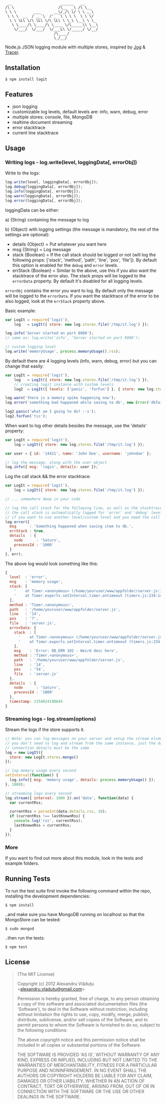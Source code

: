      __                      ______   __
    /\ \                    /\__  _\ /\ \__
    \ \ \        ___      __\/_/\ \/ \ \ ,_\
     \ \ \  __  / __`\  /'_ `\ \ \ \  \ \ \/
      \ \ \L\ \/\ \L\ \/\ \L\ \ \_\ \__\ \ \_
       \ \____/\ \____/\ \____ \/\_____\\ \__\
        \/___/  \/___/  \/___L\ \/_____/ \/__/
                          /\____/
                          \_/__/

  Node.js JSON logging module with multiple stores, inspired by [Jog](https://github.com/visionmedia/jog) & [Tracer](https://github.com/baryon/tracer).

## Installation

    $ npm install logit

## Features

  - json logging
  - customizable log levels, default levels are: info, warn, debug, error
  - multiple stores: console, file, MongoDB
  - realtime document streaming
  - error stacktrace
  - current line stacktrace

## Usage

### Writing logs - log.write(level, loggingData[, errorObj])

  Write to the logs:

```js
log.write(level, loggingData[, errorObj]);
log.debug(loggingData[, errorObj]);
log.info(loggingData[, errorObj]);
log.warn(loggingData[, errorObj]);
log.error(loggingData[, errorObj]);
```

  loggingData can be either:

  a) {String} containing the message to log

  b) {Object} with logging settings (the message is mandatory, the rest of the settings are optional):
  - details {Object}   = Put whatever you want here
  - msg {String}       = Log message
  - stack {Boolean}    = If the call stack should be logged or not (will log the following props: ['stack', 'method', 'path', 'line', 'pos', 'file']). By default this option is enabled for the `debug` and `error` levels.
  - errStack {Boolean} = Similar to the above, use this if you also want the stacktrace of the error also. The stack props will be logged to the `errorData` property. By default it's disabled for all logging levels.

  `errorObj` contains the error you want to log. By default only the message will be logged to the `errorData`. If you want the stacktrace of the error to be also logged, look at the `errStack` property above.

  Basic example:

```js
var LogIt = require('logit'),
    log   = LogIt({ store: new log.stores.file('/tmp/it.log') });

log.info('Server started on port 8080');
// same as: log.write('info', 'Server started on port 8080');

// custom logging level
log.write('memoryUsage', process.memoryUsage().rss);
```

  By default there are 4 logging levels (info, warn, debug, error) but you can change that easily:

```js
var LogIt = require('logit'),
    log   = LogIt({ store: new log.stores.file('/tmp/it.log') }),
    // creating logit instance with custom levels
    log2  = LogIt({ levels: ['panic', 'forFun'] }, { store: new log.stores.file('/tmp/it2.log') });

log.warn('there is a memory spike happening now');
log.error('something bad happened while saving to db', new Error('dbfail'));

log2.panic('what am I going to do? :-s');
log2.forFun('tic');
```

  When want to log other details besides the message, use the 'details' property:

```js
var LogIt = require('logit'),
    log = LogIt({ store: new log.stores.file('/tmp/it.log') });

var user = { id: '14421', name: 'John Doe', username: 'johndoe' };

// log the message, along with the user object
log.info({ msg: 'login', details: user });
```

  Log the call stack && the error stacktrace:

```js
var LogIt = require('logit'),
    log = LogIt({ store: new log.stores.file('/tmp/it.log') });

// ... somewhere deep in your code

// log the call stack for the following line, as well as the stacktrace for the error
// the call stack is automatically logged for 'error' and 'debug' levels
// if you want to use another level/custom level and you need the call stack can pass `stack: true`
log.error({
  msg      : 'Something happened when saving item to db.',
  errStack : true,
  details  : {
    node      : 'Saturn',
    processId : '1000'
  }
}, err);
```

  The above log would look something like this:

```js
{
  level  : 'error',
  msg    : 'memory usage',
  stack: [
    '    at Timer.<anonymous> (/home/youruser/www/appfolder/server.js:14:7)',
    '    at Timer.exports.setInterval.timer.ontimeout (timers.js:234:14)'
  ],
  method : 'Timer.<anonymous>',
  path   : '/home/youruser/www/appfolder/server.js',
  line   : '14',
  pos    : '7',
  file   : 'server.js',
  errorData: {
    stack  : [
      '    at Timer.<anonymous> (/home/youruser/www/appfolder/server.js:14:54)',
      '    at Timer.exports.setInterval.timer.ontimeout (timers.js:234:14)'
    ],
    msg    : 'Error: DB_ERR 102 - Weird desc here',
    method : 'Timer.<anonymous>',
    path   : '/home/youruser/www/appfolder/server.js',
    line   : '14',
    pos    : '54',
    file   : 'server.js'
  },
  details  : {
    node      : 'Saturn',
    processId : '1000'
  },
  timestamp: 1354024190645
}
```

### Streaming logs - log.stream(options)

  Stream the logs if the store supports it.

```js
// Note: you can log messages on your server and setup the stream elsewhere
// you don't need to log and stream from the same instance, just the database
// connection details must be the same
log = new LogIt({
  store: new LogIt.stores.mongo()
});

// log memory usage every second
setInterval(function() {
  log.info({ msg: 'memory usage', details: process.memoryUsage() });
}, 1000);

// streaming logs every second
log.stream({ interval: 1000 }).on('data', function(data) {
  var currentRss;

  currentRss = parseInt(data.details.rss, 10);
  if (currentRss !== lastKnownRss) {
    console.log('rss', currentRss);
    lastKnownRss = currentRss;
  }
});
```

### More

  If you want to find out more about this module, look in the tests and example folders.

## Running Tests

  To run the test suite first invoke the following command within the repo, installing the development dependencies:

    $ npm install

  ..and make sure you have MongoDB running on localhost so that the MongoStore can be tested:

    $ sudo mongod

  ..then run the tests:

    $ npm test

## License

>(The MIT License)
>
>Copyright (c) 2012 Alexandru Vl&#259;du&#355;u &lt;alexandru.vladutu@gmail.com&gt;
>
>Permission is hereby granted, free of charge, to any person obtaining
>a copy of this software and associated documentation files (the
>'Software'), to deal in the Software without restriction, including
>without limitation the rights to use, copy, modify, merge, publish,
>distribute, sublicense, and/or sell copies of the Software, and to
>permit persons to whom the Software is furnished to do so, subject to
>the following conditions:
>
>The above copyright notice and this permission notice shall be
>included in all copies or substantial portions of the Software.
>
>THE SOFTWARE IS PROVIDED 'AS IS', WITHOUT WARRANTY OF ANY KIND,
>EXPRESS OR IMPLIED, INCLUDING BUT NOT LIMITED TO THE WARRANTIES OF
>MERCHANTABILITY, FITNESS FOR A PARTICULAR PURPOSE AND NONINFRINGEMENT.
>IN NO EVENT SHALL THE AUTHORS OR COPYRIGHT HOLDERS BE LIABLE FOR ANY
>CLAIM, DAMAGES OR OTHER LIABILITY, WHETHER IN AN ACTION OF CONTRACT,
>TORT OR OTHERWISE, ARISING FROM, OUT OF OR IN CONNECTION WITH THE
>SOFTWARE OR THE USE OR OTHER DEALINGS IN THE SOFTWARE.
